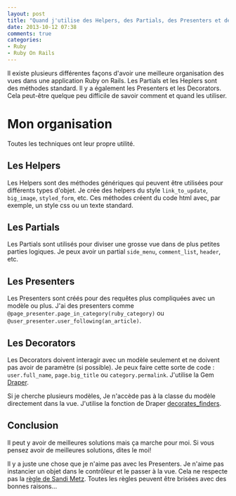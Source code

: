 ```yaml
---
layout: post
title: "Quand j'utilise des Helpers, des Partials, des Presenters et des Decorators"
date: 2013-10-12 07:38
comments: true
categories:
- Ruby
- Ruby On Rails
---
```

Il existe plusieurs différentes façons d'avoir une meilleure organisation des vues dans une application Ruby on Rails. Les Partials et les Heplers sont des méthodes standard. Il y a également les Presenters et les Decorators. Cela peut-être quelque peu difficile de savoir comment et quand les utiliser.

Mon organisation
===========

Toutes les techniques ont leur propre utilité.

Les Helpers
-------

Les Helpers sont des méthodes génériques qui peuvent être utilisées pour différents types d'objet. Je crée des helpers du style `link_to_update`, `big_image`, `styled_form`, etc. Ces méthodes créent du code html avec, par exemple, un style css ou un texte standard.

Les Partials
-------

Les Partials sont utilisés pour diviser une grosse vue dans de plus petites parties logiques. Je peux avoir un partial `side_menu`, `comment_list`, `header`, etc.

Les Presenters
----------

Les Presenters sont créés pour des requêtes plus compliquées avec un modèle ou plus. J'ai des presenters comme `@page_presenter.page_in_category(ruby_category)` ou `@user_presenter.user_following(an_article)`.

Les Decorators
----------

Les Decorators doivent interagir avec un modèle seulement et ne doivent pas avoir de paramètre (si possible). Je peux faire cette sorte de code : `user.full_name`, `page.big_title` ou `category.permalink`. J'utilise la Gem [Draper](https://github.com/drapergem/draper).

Si je cherche plusieurs modèles, Je n'accède pas à la classe du modèle directement dans la vue. J'utilise la fonction de Draper [decorates_finders](https://github.com/drapergem/draper#decorated-finders).

Conclusion
----------

Il peut y avoir de meilleures solutions mais ça marche pour moi. Si vous pensez avoir de meilleures solutions, dites le moi!

Il y a juste une chose que je n'aime pas avec les Presenters. Je n'aime pas instancier un objet dans le contrôleur et le passer à la vue. Cela ne respecte pas la [règle de Sandi Metz](http://robots.thoughtbot.com/post/50655960596/sandi-metz-rules-for-developers). Toutes les règles peuvent être brisées avec des bonnes raisons...

